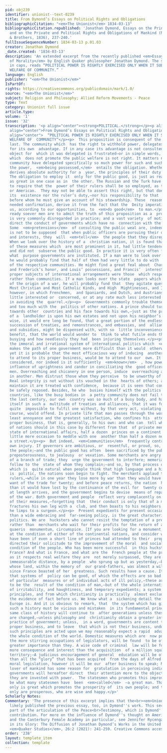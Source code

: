 ```yaml
---
pid: obj239
identifier: unionist--text-0239
title: From Dymond’s Essays on Political Rights and Obligations
bibliographicCitation: "<em>The Unionist</em> 1834-03-13"
bibliographicCitation.republished: 'Jonathan Dymond, Essays on the Principles of Morality,
  and on the Private and Political Rights and Obligations of Mankind (New York: Harper
  & Brothers, 1836), 237-240.'
fullIssueSequenceNumber: 1834-03-13 p.01.03
creator: Jonathan Dymond
_date.created: '1834-03-13'
description: 'An extended excerpt from the recently published <em>Essays on the Principles
  of Morality</em> by English Quaker philosopher Jonathan Dymond. The subtitle, all
  in caps, reads “POLITICAL POWER IS RIGHTLY EXERCISED ONLY WHEN IT SUBSERVES THE
  WELFARE OF COMMUNITY.” '
language: English
publisher: "<em>The Unionist</em>"
IsPartOf: 
rights: https://creativecommons.org/publicdomain/mark/1.0/
source: "<em>The Unionist</em>"
subject: Religion and Philosophy; Allied Reform Movements - Peace
type: Text
category: Unionist full issue
article.type: 
volume: '1'
issue: '32'
transcription: '<p align="center"><strong>POLITICAL.</strong></p><p align="center"><strong>———</strong></p><p
  align="center">From Dymond’s Essays on Political Rights and Obligations</p><p align="center">II.</p><p
  align="center">  “POLITICAL POWER IS RIGHTLY EXERCISED ONLY WHEN IT SUBSERVES THE
  WELFARE OF  COMMUNITY”</p><p>  This proposition is consequent of the truth of the
  last. The community which  has the right to withhold power, delegates it, of course,
  for its own  advantage. If in any case its advantage is not consulted, then the
  object for  which it was delegated is frustrated—or in simple words, the measure
  which  does not promote the public welfare is not right. It matters nothing whether  the
  community have delegated specifically so much power for such and such  purposes:
  the power,  <em>being possessed,</em>  entails the obligation. Whether a sovereign
  derives absolute authority for a  year, the principles of their duty are the same.
  The obligation to employ it  only for the public good, is just as real and just
  as great in one case as in  the other. The Russian and the Turk have the same right
  to require that the  power of their rulers shall be so employed, as the Englishman
  or American.  They may not be able to assert this right, but that does not affect
  its  existence nor the ruler’s duty,—nor his responsibility to that  <em>Almighty</em>  Being
  before whom he must give an account of his stewardship. These  reasonings, if they
  needed confirmation, derive it from the fact that the  Deity imperatively requires
  us, according to our opportunities, to  <em>do good</em>  to man.</p><p>  But, how
  ready soever men are to admit the truth of this proposition as a  proposition, it
  is very commonly disregarded in practice; and a vast variety  of motives and objects
  direct the conduct of governments which have no  connection with the public weal.
  Some  <em>pretensions</em>  of consulting the public weal are, indeed, usual. It
  is not to be supposed  that when public officers are pursuing their own schemes
  and interests, they  will  <em>tell</em>  the people that they disregarded theirs.
  When we look over the history of a  christian nation, it is found that a large proportion
  of these measures which  are most prominent in it, had little tendency to subserve,
  and did not  subserve the public good. In practice it is very often forgotten for
  what  purpose governments are instituted. If a man were to look over twenty  treaties,
  he would probably find that half of them had very little to do with  the welfare
  of the respective communities. He might find a great feal about  Charles’ rights,
  and Frederick’s honor, and Louis’ possessions, and Francis’  interests,—as if the
  proper subjects of international arrangements were those  which respected rulers
  rather than communities. If a man looks over the state  papers which inform him
  of the origin of a war, he will probably fund that  they agitate questions about
  Most Christian and Most Catholic Kinds, and High  Mightinesses, and Imperial Majesties,—questions,
  however, in which Frenchmen,  and Spaniards, and Dutch, and Austrians, are very
  little interested or  concerned, or at any rate much less interested than they are
  in avoiding the  quarrel.</p><p>  Governments commonly trouble themselves unnecessarily
  and too much with the  politics of other nations. A prince should turn his back
  towards other  countries and his face towards his own,—just as the proper place
  of a  landholder is upon his own estates and not upon his neighbor’s. If governments  were
  wise, it would ere long be found, that a great portion of the endless and  wearisome
  succession of treaties, and remonstrances, and embassies, and  alliances, and memorials,
  and subsidies, might be dispensed with, with so  little inconvenience, and so much
  benefit, that the world would wonder to  think to what futile ends they had been
  busying and how needlessly they had  been injuring themselves.</p><p>  No doubt,
  the immoral and irrational system of international politics which  <em>generally</em>  obtains,
  makes the path of one government more difficult than it would  otherwise be; and
  yet it is probable that the most efficacious way of inducing  another government
  to attend to its proper business, would be to attend to our  own. It is not sufficiently
  considered, nor indeed is it sufficiently  <em>known</em>  , how powerful is the
  influence of uprightness and candor in conciliating the  good officers of other
  men. Overreaching and chicanery in one person, induce  overreaching and chicanery
  in another. Men distrust those whom they perceive  to be unworthy of confidence.
  Real integrity is not without its vouched in the  hearts of others; and they who
  maintain it are treated with confidence,  because it is seen that confidence can
  be safely reposed. Besides, he who  busies himself with the politics of foreign
  countries, like the busy bodies in  a petty community does not fail to offend. In
  the last century, our own  country was so much of a busy body, and had involved
  itself in such a  multitude of treaties and alliances, that it was found, I believe,
  quite  impossible to fulfil one without, by that very act, violating another. This,  of
  course, would offend. In private life that man passes through the world  with the
  least annoyance and the greatest satisfaction, who confines his  attention to its
  proper business, that is, generally, to his own: and who can  tell why the experience
  of nations should in this case by different from that  of private men? In a rectified
  state of international affairs, half a dozen  princes on a continent would have
  little more occasion to meddle with one  another than half a dozen neighbors in
  a street.</p><p>  But indeed,  <em>Communities</em>  frequently contribute to their
  own injury. If governors are ambitious, or  resentful, or proud, so, often, are
  the people;—and the public good has often  been sacrificed by the public, with astonishing
  preposterousness, to jealousy  or vexation. Some merchants are angry at the loss
  of a branch of trade; they  urge the government to interfere; memorials and remonstrances
  follow to the  state of whom they complain;—and so, by that process of exasperation
  which is  quite natural when people think that high language and a high attitude
  is  politic, the nations soon begin to fight. The merchants applaud the spirit of  their
  rulers,—while in one year they lose more by war than they would have  lost by the
  want of the trade for twenty; and before peace returns, the nation  has lost more
  than it would have lost by the continuance of the evil for  twenty centuries. Peace
  at length arrives, and the government begins to devise  means of repairing the mischiefs
  of the war. Both government and people  reflect very complacently on the wisdom
  of their measures,—forgetting that  their conduct is only that of a man who wantonly
  fractures his own leg with a  club, and then boasts to his neighbors how dexterously
  he limps to a surgeon.</p><p>  Present expedients for present occasions, rather
  than a wide embracing and  far-seeing policy, is the great characteristic of European
  politics. We are  hucksters who cannot resist the temptation of a present sixpence,
  rather than  merchants who wait for their profits for the return of a fleet. Si
  quaeris  monumentum, circumspice. [If you are looking for a monument, look around.]  Look
  at the condition of either of the continental nations, and consider what  it might
  have been if even a short line of princes had attended to their  proper business,—had
  directed their solicitude to the improvement of the moral  and social and political
  condition of the people. Who has been more successful  in this huckster policy than
  France? And what is France, and what are the  French people at the present hour?—Why,
  as it respects real welfare they are  not merely surpassed, they are left at an
  immeasurable distance, by a people  who sprung up but as yesterday,—by a people
  whose land, within the memory of  our grand-fathers, was almost a wilderness, long
  since France boasted of her  greatness. Such results have a cause. It is not possible
  that systems of  policy can be good, of which the effects are so bad. I speak not
  of particular  measures or of individual acts of ill policy,—these are not likely
  to be the  result of the condition of man,—but of the whole international system,—a  system
  of irritability, and haughtiness, and temporary expedients; a system of  most unphilosophical
  principles, and from which christianity is practically  almost excluded. Here is
  the evidence of fact before us. We know what a  sickening detail the history of
  Europe is. And it is obvious to remark, that  the system which has given rise to
  such a history must be vicious and mistaken  in its fundamental principles. The
  same class of history will continue to  after generations unless these principles
  are changed,—unless philosophy and  christianity obtain a greater influence in the
  practice of government; unless,  in a word, governments are content to do their
  proper business, and to leave  that which is not their business, undone.</p><p>  When
  such principles are acted upon we may reasonably expect a rapid  advancement in
  the whole condition of the world. Domestic measures which are  now postponed to
  the more stirring occupations of legislators, will be found  to be of incomparably
  greater importance than they. A wise code of criminal  law will be found to be of
  more consequence and interest than the acquisition  of a million square miles of
  territory;—A judicious encouragement of general  education will be of more value
  than all the “glory” that has been acquired  from the days of Alfred till now. Of
  moral legislation, however it will be our  after business to speak; Meanwhile the
  lover of mankind has some reason for  gratulation in perceiving indications that
  governments will hereafter direct  their attention more to the objects for which
  they are invested with power.  The statesmen who promotes this improvement will
  be what many statesmen have  been  <em>called</em>  —a great man. That government
  only is great which promotes the prosperity of  its own people; and that people
  only are prosperous, who are wise and happy.</p>'
Scholarly Notes: 
Commentary: 'The presence of this excerpt implies that the<br><em>Unionist</em><br>had
  likely published the previous essay, too, in Dymond''s work. This section forms
  part of the articulation of the Peace<br>Testimony, which is Dymond''s most signficant
  contribution. For more on the influence of Dymond''s thought on American Abolition
  and the Canterbury Female Academy in particular, see Jennifer Rycenga, “The Sun
  in its Glory: The Diffusion of Jonathan Dymond’s Works in the United States, 1831-1836.”
  <em>Quaker Studies</em>, 26:2 (2021): 241-259. Creative Commons access at https://liverpooluniversitypress.co.uk/journals/article/66637/ '
order: '238'
layout: template_item
collection: template
---
```

